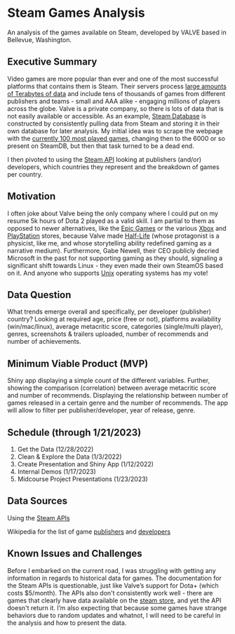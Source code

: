 # Steam Games Analysis
An analysis of the games available on Steam, developed by VALVE based in Bellevue, Washington.

## Executive Summary
Video games are more popular than ever and one of the most successful platforms that contains them is Steam. Their servers process [large amounts of Terabytes of data](https://store.steampowered.com/stats/content/) and include tens of thousands of games from different publishers and teams - small and AAA alike - engaging millions of players across the globe. Valve is a private company, so there is lots of data that is not easily available or accessible. As an example, [Steam Database](https://steamdb.info) is constructed by consistently pulling data from Steam and storing it in their own database for later analysis. My initial idea was to scrape the webpage with the [currently 100 most played games](https://store.steampowered.com/charts/mostplayed), changing then to the 6000 or so present on SteamDB, but then that task turned to be a dead end.

I then pivoted to using the [Steam API](https://steamcommunity.com/dev) looking at publishers (and/or) developers, which countries they represent and the breakdown of games per country.

## Motivation
I often joke about Valve being the only company where I could put on my resume 5k hours of Dota 2 played as a valid skill. I am partial to them as opposed to newer alternatives, like the [Epic Games](https://www.epicgames.com/) or the various [Xbox](https://www.xbox.com/en-US/games?xr=shellnav&expId=EnableStoreHomePage-c) and [PlayStation](https://www.playstation.com/en-us/) stores, because Valve made [Half-Life](https://store.steampowered.com/franchise/Half-Life) (whose protagonist is a physicist, like me, and whose storytelling ability redefined gaming as a narrative medium). Furthermore, Gabe Newell, their CEO publicly decried Microsoft in the past for not supporting gaming as they should, signaling a significant shift towards Linux - they even made their own SteamOS based on it. And anyone who supports [Unix](https://en.wikipedia.org/wiki/Unix) operating systems has my vote!

## Data Question
What trends emerge overall and specifically, per developer (publisher) country? Looking at required age, price (free or not), platforms availability (win/mac/linux), average metacritic score, categories (single/multi player), genres, screenshots & trailers uploaded, number of recommends and number of achievements.

## Minimum Viable Product (MVP)
Shiny app displaying a simple count of the different variables. Further, showing the comparison (correlation) between average metacritic score and number of recommends. Displaying the relationship between number of games released in a certain genre and the number of recommends.
The app will allow to filter per publisher/developer, year of release, genre.
        
## Schedule (through 1/21/2023)
1. Get the Data (12/28/2022)
2. Clean & Explore the Data (1/3/2022)
3. Create Presentation and Shiny App (1/12/2022)
4. Internal Demos (1/17/2023)
5. Midcourse Project Presentations (1/23/2023)

## Data Sources
Using the [Steam APIs](https://steamcommunity.com/dev)

Wikipedia for the list of game [publishers](https://en.wikipedia.org/wiki/List_of_video_game_publishers) and [developers](https://en.wikipedia.org/wiki/List_of_video_game_developers)

## Known Issues and Challenges
Before I embarked on the current road, I was struggling with getting any information in regards to historical data for games. The documentation for the Steam APIs is questionable, just like Valve’s support for Dota+ (which costs $5/month). The APIs also don't consistently work well - there are games that clearly have data available on the [steam store](https://store.steampowered.com/), and yet the API doesn't return it. I’m also expecting that because some games have strange behaviors due to random updates and whatnot, I will need to be careful in the analysis and how to present the data.